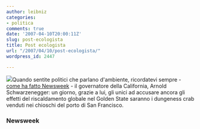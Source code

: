 ```yaml
---
author: leibniz
categories:
- politica
comments: true
date: '2007-04-10T20:00:11Z'
slug: post-ecologista
title: Post ecologista
url: "/2007/04/10/post-ecologista/"
wordpress_id: 2447

---
```

![](https://msnbcmedia.msn.com/i/msnbc/Sections/Newsweek/Components/Photos/Mag/070416_Issue/nw_leftnavcov_070416.jpg)Quando sentite politici che parlano d'ambiente, ricordatevi sempre - [come ha fatto Newsweek](https://www.msnbc.msn.com/id/17996834/site/newsweek/?from=rss) -  il governatore della California, Arnold Schwarzenegger: un giorno, grazie a lui, gli unici ad accusare ancora gli effetti del riscaldamento globale nel Golden State saranno i dungeness crab venduti nei chioschi del porto di San Francisco.


### Newsweek
